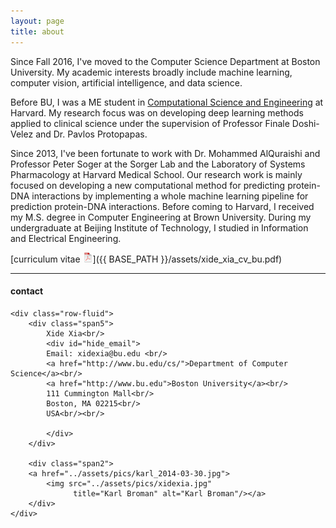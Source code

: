 ```yaml
---
layout: page
title: about
---
```


Since Fall 2016, I've moved to the Computer Science Department at Boston University. My academic interests broadly include machine learning, computer vision, artificial intelligence, and data science.

Before BU, I was a ME student in [Computational Science and Engineering](http://iacs.seas.harvard.edu/)  at Harvard. My research focus was on developing deep learning methods applied to clinical science under the supervision of Professor Finale Doshi-Velez and Dr. Pavlos Protopapas. 

Since 2013, I've been fortunate to work with Dr. Mohammed AlQuraishi  and Professor Peter Soger at the Sorger Lab and the Laboratory of Systems Pharmacology at Harvard Medical School. Our research work is mainly focused on developing a new computational method for predicting protein-DNA interactions by implementing a whole machine learning pipeline for prediction protein-DNA interactions.  Before coming to Harvard, I received my M.S. degree in Computer Engineering at Brown University. During my undergraduate at Beijing Institute of Technology, I studied in Information and Electrical Engineering.

[curriculum vitae ![CV as pdf](icons16/pdf-icon.png)]({{ BASE_PATH }}/assets/xide_xia_cv_bu.pdf)

---

<div class="container">
<h4><a name="contact"></a>contact</h4>

    <div class="row-fluid">
        <div class="span5">
            Xide Xia<br/>
            <div id="hide_email">
            Email: xidexia@bu.edu <br/>
            <a href="http://www.bu.edu/cs/">Department of Computer Science</a><br/>
            <a href="http://www.bu.edu">Boston University</a><br/>
            111 Cummington Mall<br/>
            Boston, MA 02215<br/>
            USA<br/><br/>

            </div>
        </div>

        <div class="span2">
        <a href="../assets/pics/karl_2014-03-30.jpg">
            <img src="../assets/pics/xidexia.jpg"
                  title="Karl Broman" alt="Karl Broman"/></a>
        </div>
    </div>
</div>
